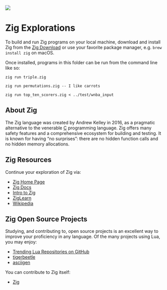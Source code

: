 <img src="https://raw.githubusercontent.com/rtoal/ple/main/docs/resources/zig-logo-64.png">

# Zig Explorations

To build and run Zig programs on your local machine, download and install Zig from the [Zig Download](https://ziglang.org/download/) or use your favorite package manager, e.g. `brew install zig` on macOS.

Once installed, programs in this folder can be run from the command line like so:

```
zig run triple.zig
```

```
zig run permutations.zig -- I like carrots
```

```
zig run top_ten_scorers.zig < ../test/wnba_input
```

## About Zig

The Zig language was created by Andrew Kelley in 2016, as a pragmatic alternative to the venerable <a href="https://github.com/rtoal/ple/tree/main/c">C</a> programming language. Zig offers many safety features and a comprehensive ecosystem for building and testing. It is known for having “no surprises”: there are no hidden function calls and no hidden memory allocations.

## Zig Resources

Continue your exploration of Zig via:

- [Zig Home Page](https://ziglang.org)
- [Zig Docs](https://ziglang.org/documentation/master/)
- [Intro to Zig](https://www.youtube.com/watch?v=YXrb-DqsBNU)
- [ZigLearn](https://ziglearn.org/learn/)
- [Wikipedia](<https://en.wikipedia.org/wiki/Zig_(programming_language)>)

## Zig Open Source Projects

Studying, and contributing to, open source projects is an excellent way to improve your proficiency in any language. Of the many projects using Lua, you may enjoy:

- [Trending Lua Repositories on GitHub](https://github.com/trending/zig)
- [tigerbeetle](https://github.com/tigerbeetle/tigerbeetle)
- [asciigen](https://github.com/seatedro/asciigen)

You can contribute to Zig itself:

- [Zig](https://github.com/ziglang/zig)
